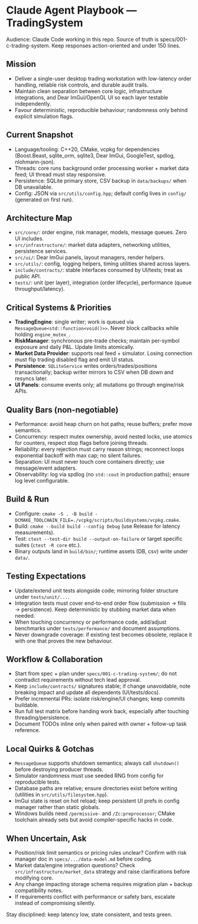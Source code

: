 # Claude Agent Playbook — TradingSystem

Audience: Claude Code working in this repo. Source of truth is specs/001-c-trading-system. Keep responses action-oriented and under 150 lines.

## Mission
- Deliver a single-user desktop trading workstation with low-latency order handling, reliable risk controls, and durable audit trails.
- Maintain clean separation between core logic, infrastructure integrations, and Dear ImGui/OpenGL UI so each layer testable independently.
- Favour deterministic, reproducible behaviour; randomness only behind explicit simulation flags.

## Current Snapshot
- Language/tooling: C++20, CMake, vcpkg for dependencies (Boost.Beast, sqlite_orm, sqlite3, Dear ImGui, GoogleTest, spdlog, nlohmann-json).
- Threads: core runs background order processing worker + market data feed; UI thread must stay responsive.
- Persistence: SQLite primary store, CSV backup in `data/backups/` when DB unavailable.
- Config: JSON via `src/utils/config.hpp`; default config lives in `config/` (generated on first run).

## Architecture Map
- `src/core/`: order engine, risk manager, models, message queues. Zero UI includes.
- `src/infrastructure/`: market data adapters, networking utilities, persistence services.
- `src/ui/`: Dear ImGui panels, layout managers, render helpers.
- `src/utils/`: config, logging helpers, timing utilities shared across layers.
- `include/contracts/`: stable interfaces consumed by UI/tests; treat as public API.
- `tests/`: unit (per layer), integration (order lifecycle), performance (queue throughput/latency).

## Critical Systems & Priorities
- **TradingEngine**: single writer; work is queued via `MessageQueue<std::function<void()>>`. Never block callbacks while holding `engine_mutex_`.
- **RiskManager**: synchronous pre-trade checks; maintain per-symbol exposure and daily P&L. Update limits atomically.
- **Market Data Provider**: supports real feed + simulator. Losing connection must flip trading disabled flag and emit UI status.
- **Persistence**: `SQLiteService` writes orders/trades/positions transactionally; backup writer mirrors to CSV when DB down and resyncs later.
- **UI Panels**: consume events only; all mutations go through engine/risk APIs.

## Quality Bars (non-negotiable)
- Performance: avoid heap churn on hot paths; reuse buffers; prefer move semantics.
- Concurrency: respect mutex ownership, avoid nested locks, use atomics for counters, respect stop flags before joining threads.
- Reliability: every rejection must carry reason strings; reconnect loops exponential backoff with max cap; no silent failures.
- Separation: UI must never touch core containers directly; use message/event adapters.
- Observability: log via spdlog (no `std::cout` in production paths); ensure log level configurable.

## Build & Run
- Configure: `cmake -S . -B build -DCMAKE_TOOLCHAIN_FILE=./vcpkg/scripts/buildsystems/vcpkg.cmake`.
- Build: `cmake --build build --config Debug` (use Release for latency measurements).
- Test: `ctest --test-dir build --output-on-failure` or target specific suites (`ctest -R core` etc.).
- Binary outputs land in `build/bin/`; runtime assets (DB, csv) write under `data/`.

## Testing Expectations
- Update/extend unit tests alongside code; mirroring folder structure under `tests/unit/...`.
- Integration tests must cover end-to-end order flow (submission → fills → persistence). Keep deterministic by stubbing market data when needed.
- When touching concurrency or performance code, add/adjust benchmarks under `tests/performance/` and document assumptions.
- Never downgrade coverage: if existing test becomes obsolete, replace it with one that proves the new behaviour.

## Workflow & Collaboration
- Start from spec + plan under `specs/001-c-trading-system/`; do not contradict requirements without tech lead approval.
- Keep `include/contracts/` signatures stable; if change unavoidable, note breaking impact and update all dependents (UI/tests/docs).
- Prefer incremental PRs: isolate risk/engine/UI changes; keep commits buildable.
- Run full test matrix before handing work back, especially after touching threading/persistence.
- Document TODOs inline only when paired with owner + follow-up task reference.

## Local Quirks & Gotchas
- `MessageQueue` supports shutdown semantics; always call `shutdown()` before destroying producer threads.
- Simulator randomness must use seeded RNG from config for reproducible tests.
- Database paths are relative; ensure directories exist before writing (utilities in `src/utils/filesystem.hpp`).
- ImGui state is reset on hot reload; keep persistent UI prefs in config manager rather than static globals.
- Windows builds need `/permissive-` and `/Zc:preprocessor`; CMake toolchain already sets but avoid compiler-specific hacks in code.

## When Uncertain, Ask
- Position/risk limit semantics or pricing rules unclear? Confirm with risk manager doc in `specs/.../data-model.md` before coding.
- Market data/engine integration questions? Check `src/infrastructure/market_data` strategy and raise clarifications before modifying core.
- Any change impacting storage schema requires migration plan + backup compatibility notes.
- If requirements conflict with performance or safety bars, escalate instead of compromising silently.

Stay disciplined: keep latency low, state consistent, and tests green.
